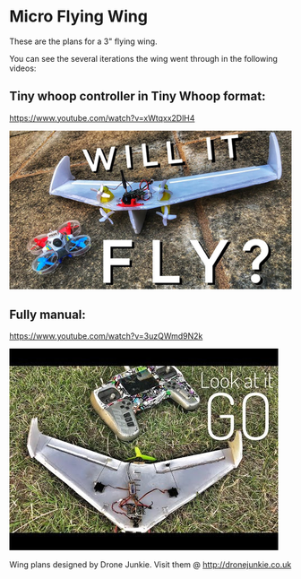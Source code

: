 # Micro Flying Wing

These are the plans for a 3" flying wing.

You can see the several iterations the wing went through in the following videos:

## Tiny whoop controller in Tiny Whoop format:
https://www.youtube.com/watch?v=xWtqxx2DlH4

![Alt text](pictures/wing1.jpg?raw=true "Wing 1")




## Fully manual: 
https://www.youtube.com/watch?v=3uzQWmd9N2k

![Alt text](pictures/hqdefault.jpg?raw=true "Wing 2")



Wing plans designed by Drone Junkie.
Visit them @ http://dronejunkie.co.uk
